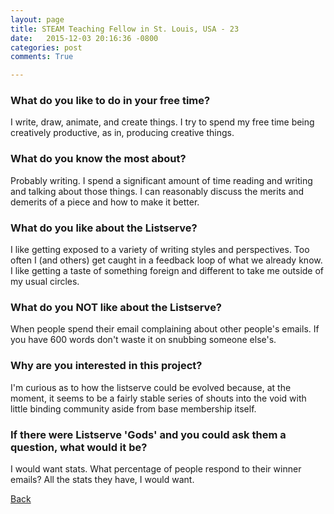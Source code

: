 ```yaml
---
layout: page
title: STEAM Teaching Fellow in St. Louis, USA - 23
date:   2015-12-03 20:16:36 -0800
categories: post
comments: True

---
```


### What do you like to do in your free time?
<p>I write, draw, animate, and create things. I try to spend my free time being creatively productive, as in, producing creative things.</p>

### What do you know the most about?
<p>Probably writing. I spend a significant amount of time reading and writing and talking about those things. I can reasonably discuss the merits and demerits of a piece and how to make it better.</p>

### What do you like about the Listserve?
<p>I like getting exposed to a variety of writing styles and perspectives. Too often I (and others) get caught in a feedback loop of what we already know. I like getting a taste of something foreign and different to take me outside of my usual circles.</p>

### What do you NOT like about the Listserve?
<p>When people spend their email complaining about other people's emails. If you have 600 words don't waste it on snubbing someone else's.</p>

### Why are you interested in this project?
<p>I'm curious as to how the listserve could be evolved because, at the moment, it seems to be a fairly stable series of shouts into the void with little binding community aside from base membership itself.</p>

### If there were Listserve 'Gods' and you could ask them a question, what would it be?
<p>I would want stats. What percentage of people respond to their winner emails? All the stats they have, I would want.</p>

[Back][1]

[1]: /home/responders/all
